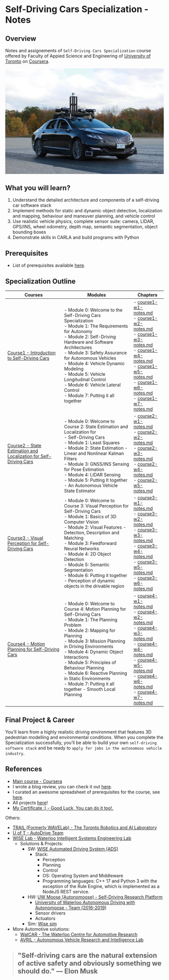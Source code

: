 # Self-Driving Cars Specialization - Notes

## Overview

Notes and assignements of `Self-Driving Cars Specialization` course offered by Faculty of Appied Science and Engineering of [University of Toronto](https://www.engineering.utoronto.ca/) on [Coursera](https://www.coursera.org/specializations/self-driving-cars). 

![Autonomy solutions](./resources/readme-cover.png) 

## What you will learn? 

1. Understand the detailed architecture and components of a self-driving car software stack
2. Implement methods for static and dynamic object detection, localization and mapping, behaviour and maneuver planning, and vehicle control
3. Use realistic vehicle physics, complete sensor suite: camera, LIDAR, GPS/INS, wheel odometry, depth map, semantic segmentation, object bounding boxes
4. Demonstrate skills in CARLA and build programs with Python

## Prerequisites

- List of prerequisites available [here](https://github.com/afondiel/SDCS-Prerequisites-UofT).

## Specialization Outline

|Courses|Modules |Chapters|
|-------|--------|--------|
|[Course1 - Introduction to Self-Driving Cars](./Course1-Introduction-to-Self-Driving-Cars/)| - Module 0: Welcome to the Self-Driving Cars Specialization <br> - Module 1: The Requirements for Autonomy <br> - Module 2: Self-Driving Hardware and Software Architectures <br> - Module 3: Safety Assurance for Autonomous Vehicles <br> - Module 4: Vehicle Dynamic Modeling <br> - Module 5: Vehicle Longitudinal Control<br> - Module 6: Vehicle Lateral Control <br> - Module 7: Putting it all together|- [course1-w1-notes.md](./Course1-Introduction-to-Self-Driving-Cars/course1-w1-notes.md) <br> - [course1-w2-notes.md](./Course1-Introduction-to-Self-Driving-Cars/course1-w2-notes.md)<br> - [course1-w3-notes.md](./Course1-Introduction-to-Self-Driving-Cars/course1-w3-notes.md)<br> - [course1-w4-notes.md](./Course1-Introduction-to-Self-Driving-Cars/course1-w4-notes.md)<br> - [course1-w5-notes.md](./Course1-Introduction-to-Self-Driving-Cars/course1-w5-notes.md)<br> - [course1-w6-notes.md](./Course1-Introduction-to-Self-Driving-Cars/course1-w6-notes.md)<br> - [course1-w7-notes.md](./Course1-Introduction-to-Self-Driving-Cars/course1-w7-notes.md)|
|[Course2 - State Estimation and Localization for Self-Driving Cars](./Course2-State-Estimation-and-Localization-for-Self-Driving-Cars/)|<br> - Module 0: Welcome to Course 2: State Estimation and Localization for<br> - Self-Driving Cars<br> - Module 1: Least Squares<br> - Module 2: State Estimation - Linear and Nonlinear Kalman Filters<br> - Module 3: GNSS/INS Sensing for Pose Estimation<br> - Module 4: LIDAR Sensing<br> - Module 5: Putting It together - An Autonomous Vehicle State Estimator|- [course2-w1-notes.md](./Course2-State-Estimation-and-Localization-for-Self-Driving-Cars/course2-w1-notes.md) <br> - [course2-w2-notes.md](./Course2-State-Estimation-and-Localization-for-Self-Driving-Cars/course2-w2-notes.md)<br> - [course2-w3-notes.md](./Course2-State-Estimation-and-Localization-for-Self-Driving-Cars/course2-w3-notes.md)<br> - [course2-w4-notes.md](./Course2-State-Estimation-and-Localization-for-Self-Driving-Cars/course2-w4-notes.md)<br> - [course2-w5-notes.md](./Course2-State-Estimation-and-Localization-for-Self-Driving-Cars/course2-w5-notes.md)|
|[Course3 - Visual Perception for Self-Driving Cars](./Course3-Visual-Perception-for-Self-Driving-Cars/)|- Module 0: Welcome to Course 3: Visual Perception for Self-Driving Cars<br> - Module 1: Basics of 3D Computer Vision<br> - Module 2: Visual Features - Detection, Description and Matching<br> - Module 3: Feedforward Neural Networks<br> - Module 4: 2D Object Detection<br> - Module 5: Semantic Segmentation<br> - Module 6: Putting it together - Perception of dynamic objects in the drivable region|- [course3-w1-notes.md](./Course3-Visual-Perception-for-Self-Driving-Cars/course3-w1-notes.md) <br> - [course3-w2-notes.md](./Course3-Visual-Perception-for-Self-Driving-Cars/course3-w2-notes.md)<br> - [course3-w3-notes.md](./Course3-Visual-Perception-for-Self-Driving-Cars/course3-w3-notes.md)<br> - [course3-w4-notes.md](./Course3-Visual-Perception-for-Self-Driving-Cars/course3-w4-notes.md)<br> - [course3-w5-notes.md](./Course3-Visual-Perception-for-Self-Driving-Cars/course3-w5-notes.md)<br> - [course3-w6-notes.md](./Course3-Visual-Perception-for-Self-Driving-Cars/course3-w6-notes.md)|
|[Course4 - Motion Planning for Self-Driving Cars](./Course4-Motion-Planning-for-Self-Driving-Cars/)|- Module 0: Welcome to Course 4: Motion Planning for Self-Driving Cars<br> - Module 1: The Planning Problem<br> - Module 2: Mapping for Planning<br> - Module 3: Mission Planning in Driving Environments<br> - Module 4: Dynamic Object Interactions<br> - Module 5: Principles of Behaviour Planning<br> - Module 6: Reactive Planning in Static Environments<br> - Module 7: Putting it all together - Smooth Local Planning|- [course4-w1-notes.md](./Course4-Motion-Planning-for-Self-Driving-Cars/course4-w1-notes.md) <br> - [course4-w2-notes.md](./Course4-Motion-Planning-for-Self-Driving-Cars/course4-w2-notes.md)<br> - [course4-w3-notes.md](./Course4-Motion-Planning-for-Self-Driving-Cars/course4-w3-notes.md)<br> - [course4-w4-notes.md](./Course4-Motion-Planning-for-Self-Driving-Cars/course4-w4-notes.md)<br> - [course4-w5-notes.md](./Course4-Motion-Planning-for-Self-Driving-Cars/course4-w5-notes.md)<br> - [course4-w6-notes.md](./Course4-Motion-Planning-for-Self-Driving-Cars/course4-w6-notes.md)<br> - [course4-w7-notes.md](./Course4-Motion-Planning-for-Self-Driving-Cars/course4-w7-notes.md)|



## Final Project & Career

You’ll learn from a highly realistic driving environment that features 3D pedestrian modelling and environmental conditions. When you complete the Specialization successfully, you’ll be able to build your own `self-driving software stack` and be ready to `apply for jobs in the autonomous vehicle industry`.


## References

- [Main course - Coursera](https://www.coursera.org/specializations/self-driving-cars)
- I wrote a blog review, you can check it out [here](https://medium.com/@muntudiela/the-top-5-skills-i-learned-from-the-university-of-toronto-self-driving-cars-specialization-2023-6470b36fe7ed).
- I curated an awesome spreadsheet of prerequisites for the course, see [here](https://docs.google.com/spreadsheets/d/1VkTIZ3czhMvonNcRqsTJPW2s3aemIXe-1-XP_E3H5vk/edit?gid=0#gid=0).
- All projects [here](https://github.com/diesimo-ai/self-driving-car-projects)! 
- [My Certificate :) - Good Luck, You can do it too!.](https://www.coursera.org/account/accomplishments/specialization/SVJ5YGT8AW88?utm_source=link&utm_medium=certificate&utm_content=cert_image&utm_campaign=pdf_header_button&utm_product=s12n)

Others: 
- [TRAIL (Formerly WAVELab) - The Toronto Robotics and AI Laboratory](https://www.trailab.utias.utoronto.ca/)
- [U of T - AutoDrive Team](https://www.autodrive.utoronto.ca/)
- [WISE Lab - Waterloo Intelligent Systems Engineering Lab](https://uwaterloo.ca/waterloo-intelligent-systems-engineering-lab/)
    - Solutions & Projects: 
        - SW: [WISE Automated Driving System (ADS)](https://uwaterloo.ca/waterloo-intelligent-systems-engineering-lab/projects/wise-automated-driving-system-and-uw-moose)
            - Stack:
                - Perception
                - Planning
                - Control
                - OS: Operating System and Middleware
                - Programming languages: C++ 17 and Python 3 with the exception of the Rule Engine, which is implemented as a NodeJS REST service.
        - HW: [UW Moose (Autonomoose) - Self-Driving Research Platform](https://uwaterloo.ca/centre-automotive-research/about-autonomoose)
            - [University of Waterloo Autonomous Driving with Autonomoose - Team (2016-2019)](https://autonomoosedev.wixsite.com/autonomoose)
            - Sensor drivers
            - Actuators
        - Sim: [Wise sim](https://uwaterloo.ca/waterloo-intelligent-systems-engineering-lab/projects/wise-sim) 
- More Automotive solutions: 
    - [WatCAR - The Waterloo Centre for Automotive Research](https://uwaterloo.ca/centre-automotive-research/)
    - [AVRIL - Autonomous Vehicle Research and Intelligence Lab](https://uwaterloo.ca/autonomous-vehicle-research-intelligence-lab/)

> ## "Self-driving cars are the natural extension of active safety and obviously something we should do." — Elon Musk 